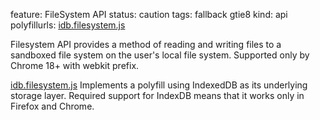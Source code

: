 feature: FileSystem API
status: caution
tags: fallback gtie8
kind: api
polyfillurls: [idb.filesystem.js](https://github.com/ebidel/idb.filesystem.js)

Filesystem API provides a method of reading and writing files to a sandboxed file system on the user's local file system.
Supported only by Chrome 18+ with webkit prefix.

[idb.filesystem.js](https://github.com/ebidel/idb.filesystem.js) Implements a polyfill using IndexedDB as its underlying storage layer. Required support for IndexDB means that it works only in Firefox and Chrome.